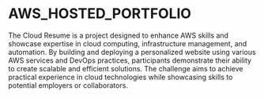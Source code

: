 # AWS_HOSTED_PORTFOLIO
The Cloud Resume is a project designed to enhance AWS skills and showcase expertise in cloud computing, infrastructure management, and automation. By building and deploying a personalized website using various AWS services and DevOps practices, participants demonstrate their ability to create scalable and efficient solutions. The challenge aims to achieve practical experience in cloud technologies while showcasing skills to potential employers or collaborators.

